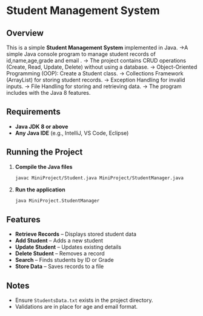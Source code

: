 # Student Management System

## Overview
This is a simple **Student Management System** implemented in Java.
->A simple Java console program to manage student records of id,name,age,grade and email .
-> The project contains CRUD operations (Create, Read, Update, Delete) without using a database.
-> Object-Oriented Programming (OOP): Create a Student class.
-> Collections Framework (ArrayList) for storing student records.
-> Exception Handling for invalid inputs.
-> File Handling for storing and retrieving data.
-> The program includes with the Java 8 features.

## Requirements
- **Java JDK 8 or above**
- **Any Java IDE** (e.g., IntelliJ, VS Code, Eclipse)

## Running the Project
1. **Compile the Java files**
   ```sh
   javac MiniProject/Student.java MiniProject/StudentManager.java
   ```
2. **Run the application**
   ```sh
   java MiniProject.StudentManager
   ```

## Features
- **Retrieve Records** – Displays stored student data
- **Add Student** – Adds a new student
- **Update Student** – Updates existing details
- **Delete Student** – Removes a record
- **Search** – Finds students by ID or Grade
- **Store Data** – Saves records to a file

## Notes
- Ensure `StudentsData.txt` exists in the project directory.
- Validations are in place for age and email format.

